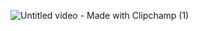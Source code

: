 
![Untitled video - Made with Clipchamp (1)](https://user-images.githubusercontent.com/93041914/213398121-8f3a2f84-7a52-4975-a6b5-6207fd93bb48.gif)
